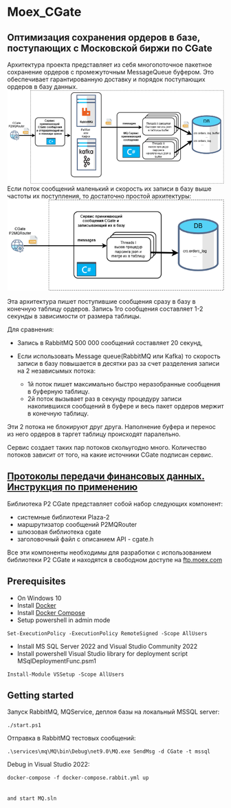 # Moex_CGate

## Оптимизация сохранения ордеров в базе, поступающих с Московской биржи по CGate

Архитектура проекта представляет из себя многопоточное пакетное сохранение ордеров с промежуточным MessageQueue буфером. Это обеспечивает гарантированную доставку и порядок поступающих ордеров в базу данных.
![Многопоточная архитектура сохранения ордеров moex в базе](./doc/schema.png)
Если поток сообщений маленький и скорость их записи в базу выше частоты их поступления, то достаточно простой архитектуры:
![простая архитектура сохранения ордеров moex в базе](./doc/schemaSimple.png)


Эта архитектура пишет поступившие сообщения сразу в базу в конечную таблицу ордеров. Запись 1го сообщения составляет 1-2 секунды в зависимости от размера таблицы.

Для сравнения:

- Запись в RabbitMQ 500 000 сообщений составляет 20 секунд,
- Если использовать Message queue(RabbitMQ или Kafka) то скорость записи в базу повышается в десятки раз за счет разделения записи на 2 независымых потока:

  - 1й поток пишет максимально быстро неразобранные сообщения в буферную таблицу.
  - 2й поток вызывает раз в секунду процедуру записи накопившихся сообщений в буфере и весь пакет ордеров мержит в конечную таблицу.

Эти 2 потока не блокируют друг друга. Наполнение буфера и перенос из него ордеров в таргет таблицу происходят паралельно.

Сервис создает таких пар потоков скольугодно много.  Количество потоков зависит от того, на какие источники CGate подписан сервис.

## [Протоколы передачи финансовых данных. Инструкция по применению](https://habr.com/ru/companies/moex/articles/261369/)

 Библиотека P2 CGate представляет собой набор следующих компонент:

- системные библиотеки Plaza-2
- маршрутизатор сообщений P2MQRouter
- шлюзовая библиотека cgate
- заголовочный файл с описанием API - cgate.h

 Все эти компоненты необходимы для разработки с использованием библиотеки P2 CGate
 и находятся в свободном доступе на [ftp.moex.com](https://ftp.moex.com/pub/ClientsAPI/Spectra/CGate)

## Prerequisites

- On Windows 10
- Install [Docker](https://www.docker.com/)
- Install [Docker Compose](https://docs.docker.com/compose/install/)
- Setup powershell in admin mode

```
Set-ExecutionPolicy -ExecutionPolicy RemoteSigned -Scope AllUsers
```

- Install  MS SQL Server 2022 and Visual Studio Community 2022
- Install powershell Visual Studio library for deployment script MSqlDeploymentFunc.psm1

```
Install-Module VSSetup -Scope AllUsers
```

## Getting started

Запуск RabbitMQ, MQService, деплоя базы на локальный MSSQL server:

```
./start.ps1
```

Отправка в RabbitMQ тестовых сообщений:

```
.\services\mq\MQ\bin\Debug\net9.0\MQ.exe SendMsg -d CGate -t mssql
```

Debug in Visual Studio 2022:

```
docker-compose -f docker-compose.rabbit.yml up


and start MQ.sln
```

